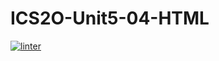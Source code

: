 # ICS2O-Unit5-04-HTML
[![linter](https://github.com/Hashir14/ICS2O-Unit5-04-HTML/workflows/linter/badge.svg)](https://github.com/marketplace/actions/super-linter)
